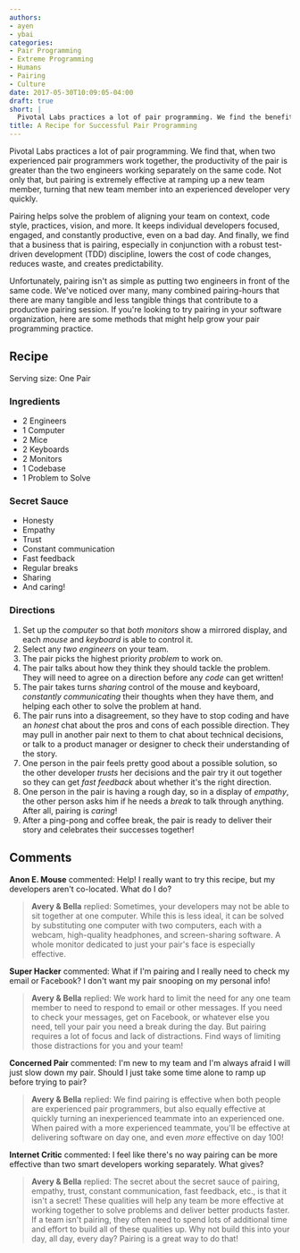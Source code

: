 ```yaml
---
authors:
- ayen
- ybai
categories:
- Pair Programming
- Extreme Programming
- Humans
- Pairing
- Culture
date: 2017-05-30T10:09:05-04:00
draft: true
short: |
  Pivotal Labs practices a lot of pair programming. We find the benefits it offers for individuals, teams, and entire businesses is a huge driver in a sustainably rapid software development pace. Unfortunately, pairing isn't as simple as putting two engineers in front of the same code. Here are some methods that might help grow your pair programming practice.
title: A Recipe for Successful Pair Programming
---
```


Pivotal Labs practices a lot of pair programming. We find that, when two experienced pair programmers work together, the productivity of the pair is greater than the two engineers working separately on the same code. Not only that, but pairing is extremely effective at ramping up a new team member, turning that new team member into an experienced developer very quickly.

Pairing helps solve the problem of aligning your team on context, code style, practices, vision, and more. It keeps individual developers focused, engaged, and constantly productive, even on a bad day. And finally, we find that a business that is pairing, especially in conjunction with a robust test-driven development (TDD) discipline, lowers the cost of code changes, reduces waste, and creates predictability.

Unfortunately, pairing isn't as simple as putting two engineers in front of the same code. We've noticed over many, many combined pairing-hours that there are many tangible and less tangible things that contribute to a productive pairing session. If you're looking to try pairing in your software organization, here are some methods that might help grow your pair programming practice.

## Recipe

Serving size: One Pair

### Ingredients
* 2 Engineers
* 1 Computer
* 2 Mice
* 2 Keyboards
* 2 Monitors
* 1 Codebase
* 1 Problem to Solve

### Secret Sauce
* Honesty
* Empathy
* Trust
* Constant communication
* Fast feedback
* Regular breaks
* Sharing
* And caring!

### Directions
1. Set up the *computer* so that *both monitors* show a mirrored display, and each *mouse* and *keyboard* is able to control it.
1. Select any *two engineers* on your team.
1. The pair picks the highest priority *problem* to work on.
1. The pair talks about how they think they should tackle the problem. They will need to agree on a direction before any *code* can get written!
1. The pair takes turns *sharing* control of the mouse and keyboard, *constantly communicating* their thoughts when they have them, and helping each other to solve the problem at hand.
1. The pair runs into a disagreement, so they have to stop coding and have an *honest* chat about the pros and cons of each possible direction. They may pull in another pair next to them to chat about technical decisions, or talk to a product manager or designer to check their understanding of the story.
1. One person in the pair feels pretty good about a possible solution, so the other developer *trusts* her decisions and the pair try it out together so they can get *fast feedback* about whether it's the right direction.
1. One person in the pair is having a rough day, so in a display of *empathy*, the other person asks him if he needs a *break* to talk through anything. After all, pairing is *caring*!
1. After a ping-pong and coffee break, the pair is ready to deliver their story and celebrates their successes together!

## Comments
**Anon E. Mouse** commented: Help! I really want to try this recipe, but my developers aren't co-located. What do I do?

> **Avery & Bella** replied: Sometimes, your developers may not be able to sit together at one computer. While this is less ideal, it can be solved by substituting one computer with two computers, each with a webcam, high-quality headphones, and screen-sharing software. A whole monitor dedicated to just your pair's face is especially effective.

**Super Hacker** commented: What if I'm pairing and I really need to check my email or Facebook? I don't want my pair snooping on my personal info!

> **Avery & Bella** replied: We work hard to limit the need for any one team member to need to respond to email or other messages. If you need to check your messages, get on Facebook, or whatever else you need, tell your pair you need a break during the day. But pairing requires a lot of focus and lack of distractions. Find ways of limiting those distractions for you and your team!

**Concerned Pair** commented: I'm new to my team and I'm always afraid I will just slow down my pair. Should I just take some time alone to ramp up before trying to pair?

> **Avery & Bella** replied: We find pairing is effective when both people are experienced pair programmers, but also equally effective at quickly turning an inexperienced teammate into an experienced one. When paired with a more experienced teammate, you'll be effective at delivering software on day one, and even *more* effective on day 100!

**Internet Critic** commented: I feel like there's no way pairing can be more effective than two smart developers working separately. What gives?

> **Avery & Bella** replied: The secret about the secret sauce of pairing, empathy, trust, constant communication, fast feedback, etc., is that it isn't a secret! These qualities will help any team be more effective at working together to solve problems and deliver better products faster. If a team isn't pairing, they often need to spend lots of additional time and effort to build all of these qualities up. Why not build this into your day, all day, every day? Pairing is a great way to do that!
